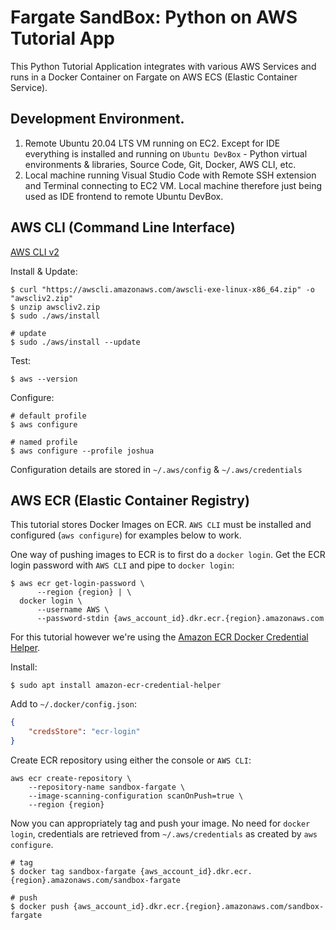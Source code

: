 # Fargate SandBox: Python on AWS Tutorial App

This Python Tutorial Application integrates with various AWS Services and runs in a Docker Container on Fargate on AWS ECS (Elastic Container Service).

## Development Environment.

1. Remote Ubuntu 20.04 LTS VM running on EC2. Except for IDE everything is installed and running on `Ubuntu DevBox` - Python virtual environments & libraries, Source Code, Git, Docker, AWS CLI, etc.
2. Local machine running Visual Studio Code with Remote SSH extension and Terminal connecting to EC2 VM. Local machine therefore just being used as IDE frontend to remote Ubuntu DevBox.

## AWS CLI (Command Line Interface)

[AWS CLI v2](https://github.com/aws/aws-cli/tree/v2)

Install & Update:

```shell
$ curl "https://awscli.amazonaws.com/awscli-exe-linux-x86_64.zip" -o "awscliv2.zip"
$ unzip awscliv2.zip
$ sudo ./aws/install

# update
$ sudo ./aws/install --update
```

Test:

```shell
$ aws --version
```

Configure:

```shell
# default profile
$ aws configure

# named profile
$ aws configure --profile joshua
```

Configuration details are stored in `~/.aws/config` & `~/.aws/credentials`

## AWS ECR (Elastic Container Registry)

This tutorial stores Docker Images on ECR. `AWS CLI` must be installed and configured (`aws configure`) for examples below to work.

One way of pushing images to ECR is to first do a `docker login`. Get the ECR login password with `AWS CLI` and pipe to `docker login`:

```shell
$ aws ecr get-login-password \
      --region {region} | \
  docker login \
      --username AWS \
      --password-stdin {aws_account_id}.dkr.ecr.{region}.amazonaws.com
```

For this tutorial however we're using the [Amazon ECR Docker Credential Helper](https://github.com/awslabs/amazon-ecr-credential-helper).

Install:

```shell
$ sudo apt install amazon-ecr-credential-helper
```

Add to `~/.docker/config.json`:

```json
{
    "credsStore": "ecr-login"
}
```

Create ECR repository using either the console or `AWS CLI`:

```shell
aws ecr create-repository \
    --repository-name sandbox-fargate \
    --image-scanning-configuration scanOnPush=true \
    --region {region}
```

Now you can appropriately tag and push your image. No need for `docker login`, credentials are retrieved from `~/.aws/credentials` as created by `aws configure`.

```shell
# tag
$ docker tag sandbox-fargate {aws_account_id}.dkr.ecr.{region}.amazonaws.com/sandbox-fargate

# push
$ docker push {aws_account_id}.dkr.ecr.{region}.amazonaws.com/sandbox-fargate
```